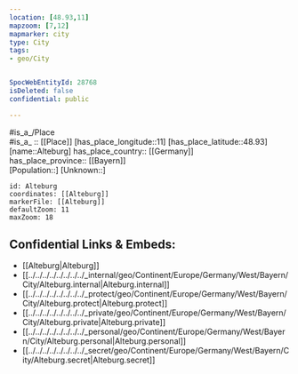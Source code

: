 ```yaml
---
location: [48.93,11] 
mapzoom: [7,12] 
mapmarker: city 
type: City
tags:
- geo/City


SpocWebEntityId: 28768
isDeleted: false
confidential: public

---
```

#is_a_/Place  
#is_a_ :: [[Place]] 
[has_place_longitude::11] 
[has_place_latitude::48.93] 
[name::Alteburg] 
has_place_country:: [[Germany]]  
has_place_province:: [[Bayern]]  
[Population::] 
[Unknown::] 


```leaflet
id: Alteburg
coordinates: [[Alteburg]] 
markerFile: [[Alteburg]] 
defaultZoom: 11 
maxZoom: 18
```


## Confidential Links & Embeds: 
- [[Alteburg|Alteburg]]  
- [[../../../../../../../../_internal/geo/Continent/Europe/Germany/West/Bayern/City/Alteburg.internal|Alteburg.internal]] 
- [[../../../../../../../../_protect/geo/Continent/Europe/Germany/West/Bayern/City/Alteburg.protect|Alteburg.protect]] 
- [[../../../../../../../../_private/geo/Continent/Europe/Germany/West/Bayern/City/Alteburg.private|Alteburg.private]] 
- [[../../../../../../../../_personal/geo/Continent/Europe/Germany/West/Bayern/City/Alteburg.personal|Alteburg.personal]] 
- [[../../../../../../../../_secret/geo/Continent/Europe/Germany/West/Bayern/City/Alteburg.secret|Alteburg.secret]] 
